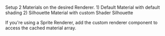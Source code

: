 Setup 2 Materials on the desired Renderer.
    1) Default Material with default shading
    2) Silhouette Material with custom Shader Silhouette

If you're using a Sprite Renderer, add the custom renderer component to access the cached material array.